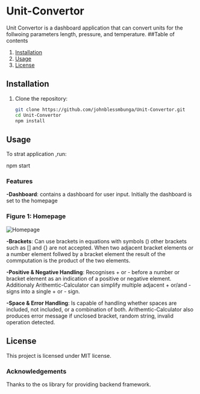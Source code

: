# Unit-Convertor
Unit Convertor is a dashboard application that can convert units for the follwoing parameters length, pressure, and temperature.
##Table of contents
1. [Installation](#installation)
2. [Usage](#usage)
4. [License](#license)
## Installation

1. Clone the repository:
   ```bash
   git clone https://github.com/johnblessmbunga/Unit-Convertor.git
   cd Unit-Convertor
   npm install
## Usage
To strat application ,run:

npm start
### Features
__-Dashboard__: contains a dashboard for user input. Initially the dashboard is set to the homepage
### Figure 1: Homepage
![Homepage](images/Homepage.png)


__-Brackets__: Can use brackets in equations with symbols \(\) other brackets such as \[\] and \{\} are not accepted. When two adjacent bracket elements or a number element follwed by a bracket element the result of the commputation is the product of the two elements.

__-Positive & Negative Handling__: Recognises + or - before a number or bracket element as  an indication of a positive or negative element. Additionaly Arithemtic-Calculator can simplify multiple adjacent + or/and - signs into a single + or - sign.

__-Space & Error Handling__: Is capable of handling whether spaces are included, not included, or a combination of both. Arithemtic-Calculator also produces error message if unclosed bracket, random string, invalid operation detected.
## License
This project is licensed under MIT license.

### Acknowledgements
Thanks to the os library for providing backend framework.
